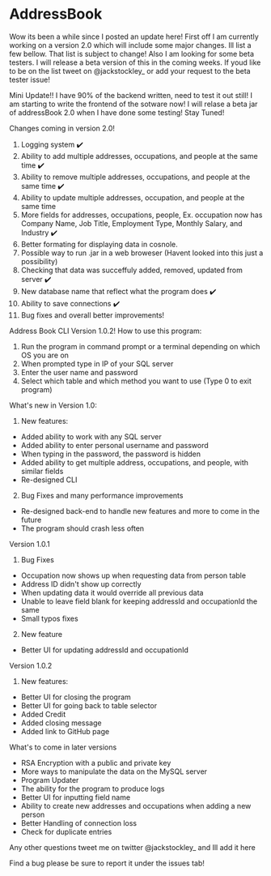 # AddressBook

Wow its been a while since I posted an update here! First off I am currently working on a version 2.0 which will include some major changes. Ill list a few bellow. That list is subject to change! Also I am looking for some beta testers. I will release a beta version of this in the coming weeks. If youd like to be on the list tweet on @jackstockley_ or add your request to the beta tester issue!

Mini Update!!
   I have 90% of the backend written, need to test it out still! I am starting to write the frontend of the sotware now! 
   I will relase a beta jar of addressBook 2.0 when I have done some testing! Stay Tuned!

Changes coming in version 2.0!
   1. Logging system ✔️
   2. Ability to add multiple addresses, occupations, and people at the same time ✔️
   3. Ability to remove multiple addresses, occupations, and people at the same time ✔️
   4. Ability to update multiple addresses, occupation, and people at the same time
   5. More fields for addresses, occupations, people,
      Ex. occupation now has Company Name, Job Title, Employment Type, Monthly Salary, and Industry ✔️
   6. Better formating for displaying data in cosnole.
   7. Possible way to run .jar in a web broweser (Havent looked into this just a possibility)
   8. Checking that data was succeffuly added, removed, updated from server ✔️
   9. New database name that reflect what the program does ✔️
   10. Ability to save connections ✔️
   11. Bug fixes and overall better improvements!

Address Book CLI Version 1.0.2!
   How to use this program:
   1. Run the program in command prompt or a terminal depending on which OS you are on
   2. When prompted type in IP of your SQL server
   3. Enter the user name and password
   4. Select which table and which method you want to use (Type 0 to exit program)

What's new in Version 1.0:
 1. New features:
  - Added ability to work with any SQL server
  - Added ability to enter personal username and password
  - When typing in the password, the password is hidden
  - Added ability to get multiple address, occupations, and people, with similar fields
  - Re-designed CLI
 2. Bug Fixes and many performance improvements
   - Re-designed back-end to handle new features and more to come in the future
   - The program should crash less often

Version 1.0.1
 1. Bug Fixes
   - Occupation now shows up when requesting data from person table
   - Address ID didn't show up correctly
   - When updating data it would override all previous data
   - Unable to leave field blank for keeping addressId and occupationId the same
   - Small typos fixes
 2. New feature
  - Better UI for updating addressId and occupationId

Version 1.0.2
 1. New features:
  - Better UI for closing the program
  - Better UI for going back to table selector
  - Added Credit
  - Added closing message
  - Added link to GitHub page

What's to come in later versions
  - RSA Encryption with a public and private key
  - More ways to manipulate the data on the MySQL server
  - Program Updater
  - The ability for the program to produce logs
  - Better UI for inputting field name
  - Ability to create new addresses and occupations when adding a new person
  - Better Handling of connection loss
  - Check for duplicate entries

Any other questions tweet me on twitter @jackstockley_ and Ill add it here

Find a bug please be sure to report it under the issues tab!
